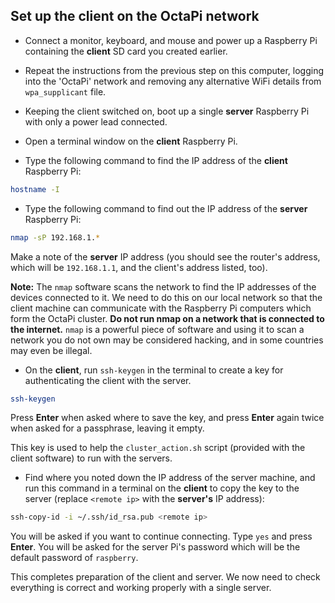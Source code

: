 ## Set up the client on the OctaPi network

- Connect a monitor, keyboard, and mouse and power up a Raspberry Pi containing the **client** SD card you created earlier.

- Repeat the instructions from the previous step on this computer, logging into the 'OctaPi' network and removing any alternative WiFi details from `wpa_supplicant` file.

- Keeping the client switched on, boot up a single **server** Raspberry Pi with only a power lead connected.

- Open a terminal window on the **client** Raspberry Pi.

- Type the following command to find the IP address of the **client** Raspberry Pi:

 ```bash
 hostname -I
 ```

- Type the following command to find out the IP address of the **server** Raspberry Pi:

 ```bash
 nmap -sP 192.168.1.*
 ```

 Make a note of the **server** IP address (you should see the router's address, which will be `192.168.1.1`, and the client's address listed, too).

 **Note:** The `nmap` software scans the network to find the IP addresses of the devices connected to it. We need to do this on our local network so that the client machine can communicate with the Raspberry Pi computers which form the OctaPi cluster. **Do not run nmap on a network that is connected to the internet.** `nmap` is a powerful piece of software and using it to scan a network you do not own may be considered hacking, and in some countries may even be illegal.

- On the **client**, run `ssh-keygen` in the terminal to create a key for authenticating the client with the server.

 ```bash
 ssh-keygen
 ```

 Press **Enter** when asked where to save the key, and press **Enter** again twice when asked for a passphrase, leaving it empty.

 This key is used to help the `cluster_action.sh` script (provided with the client software) to run with the servers.

- Find where you noted down the IP address of the server machine, and run this command in a terminal on the **client** to copy the key to the server (replace `<remote ip>` with the **server's** IP address):

 ```bash
 ssh-copy-id -i ~/.ssh/id_rsa.pub <remote ip>
 ```

 You will be asked if you want to continue connecting. Type `yes` and press **Enter**. You will be asked for the server Pi's password which will be the default password of `raspberry`.

 This completes preparation of the client and server. We now need to check everything is correct and working properly with a single server.

